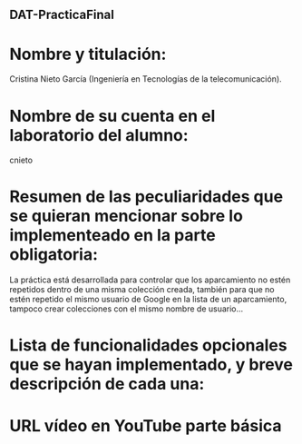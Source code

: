 ## DAT-PracticaFinal

# Nombre y titulación: 
  Cristina Nieto García (Ingeniería en Tecnologías de la telecomunicación).
# Nombre de su cuenta en el laboratorio del alumno:
  cnieto
# Resumen de las peculiaridades que se quieran mencionar sobre lo implementeado en la parte obligatoria:
  La práctica está desarrollada para controlar que los aparcamiento no estén repetidos dentro de una misma colección creada, también para que no estén repetido el mismo usuario de Google en la lista de un aparcamiento, tampoco crear colecciones con el mismo nombre de usuario...
# Lista de funcionalidades opcionales que se hayan implementado, y breve descripción de cada una:
# URL vídeo en YouTube parte básica
